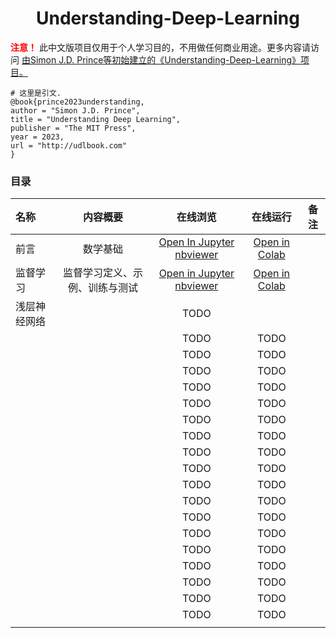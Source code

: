 <center><h1>Understanding-Deep-Learning</h1></center>

<p>
    <strong style="color: red;">注意！</strong> 此中文版项目仅用于个人学习目的，不用做任何商业用途。更多内容请访问 
    <a href="https://github.com/udlbook/udlbook/tree/main" target="_blank">由Simon J.D. Prince等初始建立的《Understanding-Deep-Learning》项目。</a>
</p>

```shell
# 这里是引文.
@book{prince2023understanding,
author = "Simon J.D. Prince",
title = "Understanding Deep Learning",
publisher = "The MIT Press",
year = 2023,
url = "http://udlbook.com"
}
```

### 目录

| 名称         |            内容概要            |                           在线浏览                           |                           在线运行                           | 备注 |
| :----------- | :----------------------------: | :----------------------------------------------------------: | :----------------------------------------------------------: | ---- |
| 前言         |            数学基础            | [Open In Jupyter nbviewer](https://nbviewer.jupyter.org/urls/raw.githubusercontent.com/YaoXiao-CS/Understanding-Deep-Learning/main/Chapter01/1_1_BackgroundMathematics.ipynb) | [Open in Colab](https://colab.research.google.com/github/YaoXiao-CS/Understanding-Deep-Learning/blob/main/Chapter01/1_1_BackgroundMathematics.ipynb) |      |
| 监督学习     | 监督学习定义、示例、训练与测试 | [Open in Jupyter nbviewer](https://nbviewer.jupyter.org/urls/raw.githubusercontent.com/YaoXiao-CS/Understanding-Deep-Learning/main/Chapter02/2_1_Supervised_Learning.ipynb) | [Open in Colab](https://colab.research.google.com/github/YaoXiao-CS/Understanding-Deep-Learning/blob/main/Chapter02/2_1_Supervised_Learning.ipynb) |      |
| 浅层神经网络 |                                |                             TODO                             |                                                              |      |
|              |                                |                             TODO                             |                             TODO                             |      |
|              |                                |                             TODO                             |                             TODO                             |      |
|              |                                |                             TODO                             |                             TODO                             |      |
|              |                                |                             TODO                             |                             TODO                             |      |
|              |                                |                             TODO                             |                             TODO                             |      |
|              |                                |                             TODO                             |                             TODO                             |      |
|              |                                |                             TODO                             |                             TODO                             |      |
|              |                                |                             TODO                             |                             TODO                             |      |
|              |                                |                             TODO                             |                             TODO                             |      |
|              |                                |                             TODO                             |                             TODO                             |      |
|              |                                |                             TODO                             |                             TODO                             |      |
|              |                                |                             TODO                             |                             TODO                             |      |
|              |                                |                             TODO                             |                             TODO                             |      |
|              |                                |                             TODO                             |                             TODO                             |      |
|              |                                |                             TODO                             |                             TODO                             |      |
|              |                                |                             TODO                             |                             TODO                             |      |
|              |                                |                             TODO                             |                             TODO                             |      |
|              |                                |                             TODO                             |                             TODO                             |      |
|              |                                |                                                              |                                                              |      |

